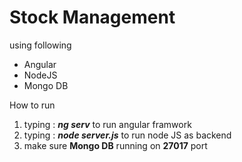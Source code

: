 # Stock Management

using following
* Angular
* NodeJS
* Mongo DB


How to run
1. typing : _**ng serv**_ to run angular framwork
2. typing : _**node server.js**_ to run node JS as backend
3. make sure **Mongo DB** running on **27017** port